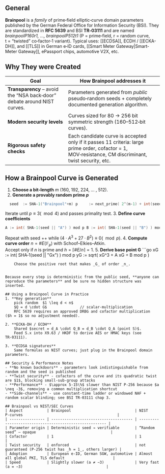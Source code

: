 ## General
**Brainpool** is a _family_ of prime‑field elliptic‑curve domain parameters published by the German Federal Office for Information Security (BSI). They are standardized in **RFC 5639** and BSI **TR‑03111** and are named _brainpoolP160r1, …, brainpoolP512t1_ (P = prime‑field, r = random curve, t = “twisted” co‑factor‑1 variant). Typical uses: [[ECDSA]], ECDH / [[ECKA-DH]], and [[TLS]] in German e‑ID cards, [[Smart Meter Gateway|Smart-Meter Gateway]], ePassport chips, automotive V2X, etc.


## Why They were Created
|Goal|How Brainpool addresses it|
|---|---|
|**Transparency** – avoid the “NSA back‑door” debate around NIST curves.|Parameters generated from _public_ pseudo‑random seeds + completely documented generation algorithm.|
|**Modern security levels**|Curves sized for 80 → 256 bit symmetric strength (160–512‑bit curves).|
|**Rigorous safety checks**|Each candidate curve is accepted only if it passes 11 criteria: large prime order, cofactor = 1, MOV‑resistance, CM discriminant, twist security, etc.|

## How a Brainpool Curve is Generated
1. **Choose a bit‑length** _m_ (160, 192, 224, … , 512).
2. **Generate a provably random prime _p_**
```go
  seed  := SHA‑1("Brainpool"+m) p     := next_prime( 2^(m‑1) + int(seed) mod 2^(m‑1) )
```    
Iterate until $p \equiv 3 (\mod 4)$ and passes primality test.
3. **Define curve coefficients**
```go
A := int( SHA‑1(seed || "A") ) mod p B := int( SHA‑1(seed || "B") ) mod p
```
Repeat with seed ++ while $(4\cdot A^3 + 27 \cdot B^2) \equiv 0 (\mod p)$.
4. **Compute curve order** $n = \#E(\mathbb{F}_p)$ with Schoof–Elkies–Atkin.  
    Accept only if _n_ is prime and $h = \lceil \#E / n \rceil = 1$.
5. **Derive base point G**
    ```go
   xG := int( SHA‑1(seed || "Gx") ) mod p yG := sqrt( xG^3 + A xG + B mod p ) 
```
    Choose the positive root that makes _G_ of order _n_.
    

Because every step is deterministic from the public seed, **anyone can reproduce the parameters** and be sure no hidden structure was inserted.

## Using a Brainpool Curve in Practice
1. **Key generation**
	pick random  $1 \leq d < n$
	$Q = d \cdot G$               // scalar‑multiplication
	RFC 5639 requires an approved DRBG and cofactor multiplication ($h = 1$ so no adjustment needed).

2. **ECKA‑DH / ECDH**
	Shared $secret = d_A \cdot Q_B = d_B \cdot Q_A (point S)$.
	Feed S.x into X9.63 / HKDF to derive AES or HMAC keys (see TR‑03111).

3. **ECDSA signatures**
	Same formulas as NIST curves; just plug in the Brainpool domain parameters.

## Security & Performance Notes
- **No known backdoors** - parameters look indistinguishable from random and the seed is published
- **Twist security** - cofactors of the curve and its quadratic twist are $1$, blocking small-sub-group attacks
- **Performance** - $\approx 5-15\%$ slower than NIST P-256 because $a \neq -3$, removing a common multiplication shortcut
- **Side-channels** - use constant-time ladder or windowed NAF + random scalar blinding; see BSI TR-03111 chap 3.

## Brainpool vs NIST/SEC Curves
| Aspect           | Brainpool                             | NIST P‑curves                                           |
| ---------------- | ------------------------------------- | ------------------------------------------------------- |
| Parameter origin | Deterministic seed → verifiable       | “Random seed” – opaque                                  |
| Cofactor         | 1                                     | 1                                                       |
| Twist security   | enforced                              | not guaranteed (P‑256 twist has _h = 1_, others larger) |
| Adoption         | European e‑ID, German SGW, automotive | Almost all global PKI, TLS default                      |
| Speed            | Slightly slower (a ≠ −3)              | Very fast (a = −3)                                      |